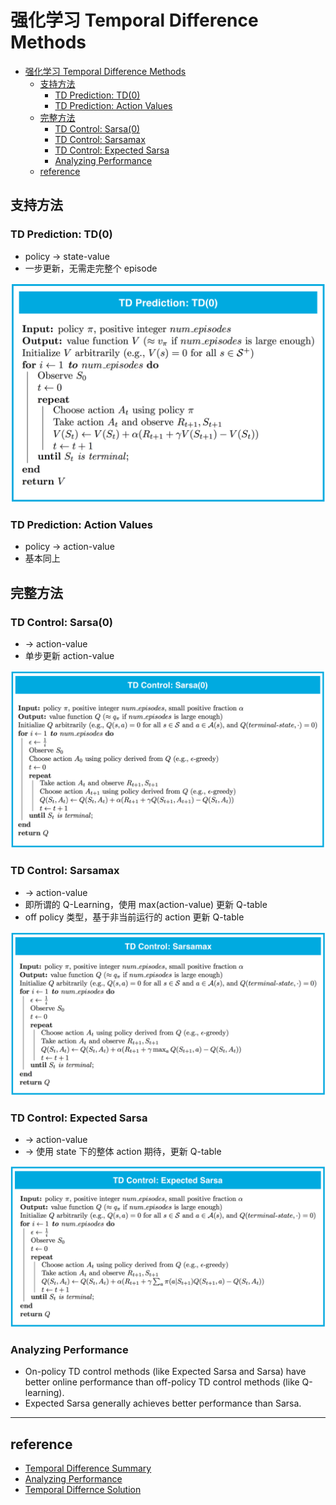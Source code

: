 # 强化学习 Temporal Difference Methods



- [强化学习 Temporal Difference Methods](#temporal-difference-methods)
    - [支持方法](#)
        - [TD Prediction: TD(0)](#td-prediction--td0)
        - [TD Prediction: Action Values](#td-prediction--action-values)
    - [完整方法](#)
        - [TD Control: Sarsa(0)](#td-control--sarsa0)
        - [TD Control: Sarsamax](#td-control--sarsamax)
        - [TD Control: Expected Sarsa](#td-control--expected-sarsa)
        - [Analyzing Performance](#analyzing-performance)
    - [reference](#reference)


## 支持方法

### TD Prediction: TD(0)
- policy -> state-value
- 一步更新，无需走完整个 episode 

![](./img/td-prediction.png)

### TD Prediction: Action Values
- policy -> action-value
- 基本同上



## 完整方法

### TD Control: Sarsa(0)
- -> action-value
- 单步更新 action-value

![](./img/sarsa.png)

### TD Control: Sarsamax
- -> action-value
- 即所谓的 Q-Learning，使用 max(action-value) 更新 Q-table
- off policy 类型，基于非当前运行的 action 更新 Q-table

![](./img/sarsamax.png)

### TD Control: Expected Sarsa
- -> action-value
- -> 使用 state 下的整体 action 期待，更新 Q-table

![](./img/expected-sarsa.png)



### Analyzing Performance
- On-policy TD control methods (like Expected Sarsa and Sarsa) have better online performance than off-policy TD control methods (like Q-learning).
- Expected Sarsa generally achieves better performance than Sarsa.



---

## reference
- [Temporal Difference Summary](./ref/Temporal_Difference_Summary.png)
- [Analyzing Performance](./ref/analyzing_performance.png)
- [Temporal Differnce Solution](./ref/Temporal_Difference_Solution.html)

